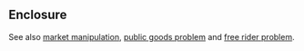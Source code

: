## Enclosure

See also [market manipulation](market-manipulation.md), [public goods problem](public-goods-problem.md) and [free rider problem](free-rider-problem.md).